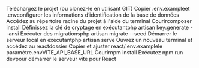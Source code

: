 Téléchargez le projet (ou clonez-le en utilisant GIT)
Copier .env.exampleet .envconfigurer les informations d’identification de la base de données
Accédez au répertoire racine du projet à l'aide du terminal
Courircomposer install
Définissez la clé de cryptage en exécutantphp artisan key:generate --ansi
Exécuter des migrationsphp artisan migrate --seed
Démarrer le serveur local en exécutantphp artisan serve
Ouvrez un nouveau terminal et accédez au reactdossier
Copier et ajuster react/.env.examplele paramètre.envVITE_API_BASE_URL
Courirnpm install
Exécutez npm run devpour démarrer le serveur vite pour React
